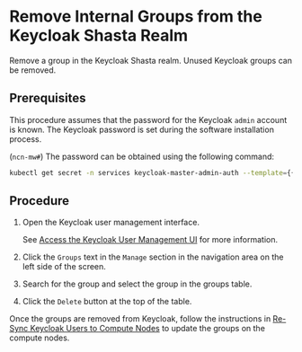 # Remove Internal Groups from the Keycloak Shasta Realm

Remove a group in the Keycloak Shasta realm. Unused Keycloak groups can be removed.

## Prerequisites

This procedure assumes that the password for the Keycloak `admin` account is known. The Keycloak password is set during the software installation process.

(`ncn-mw#`) The password can be obtained using the following command:

```bash
kubectl get secret -n services keycloak-master-admin-auth --template={{.data.password}} | base64 --decode
```

## Procedure

1. Open the Keycloak user management interface.

    See [Access the Keycloak User Management UI](Access_the_Keycloak_User_Management_UI.md) for more information.

1. Click the `Groups` text in the `Manage` section in the navigation area on the left side of the screen.

1. Search for the group and select the group in the groups table.

1. Click the `Delete` button at the top of the table.

Once the groups are removed from Keycloak, follow the instructions in [Re-Sync Keycloak Users to Compute Nodes](Resync_Keycloak_Users_to_Compute_Nodes.md) to update the groups on the compute nodes.

